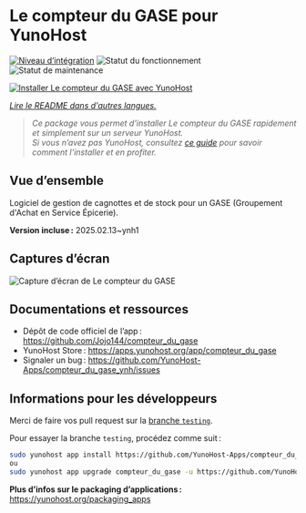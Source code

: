 <!--
Nota bene : ce README est automatiquement généré par <https://github.com/YunoHost/apps/tree/master/tools/readme_generator>
Il NE doit PAS être modifié à la main.
-->

# Le compteur du GASE pour YunoHost

[![Niveau d’intégration](https://apps.yunohost.org/badge/integration/compteur_du_gase)](https://ci-apps.yunohost.org/ci/apps/compteur_du_gase/)
![Statut du fonctionnement](https://apps.yunohost.org/badge/state/compteur_du_gase)
![Statut de maintenance](https://apps.yunohost.org/badge/maintained/compteur_du_gase)

[![Installer Le compteur du GASE avec YunoHost](https://install-app.yunohost.org/install-with-yunohost.svg)](https://install-app.yunohost.org/?app=compteur_du_gase)

*[Lire le README dans d'autres langues.](./ALL_README.md)*

> *Ce package vous permet d’installer Le compteur du GASE rapidement et simplement sur un serveur YunoHost.*  
> *Si vous n’avez pas YunoHost, consultez [ce guide](https://yunohost.org/install) pour savoir comment l’installer et en profiter.*

## Vue d’ensemble

Logiciel de gestion de cagnottes et de stock pour un GASE (Groupement d'Achat en Service Épicerie).

**Version incluse :** 2025.02.13~ynh1

## Captures d’écran

![Capture d’écran de Le compteur du GASE](./doc/screenshots/Screenshot_2021-12-26_Le-compteur-du-GASE.png)

## Documentations et ressources

- Dépôt de code officiel de l’app : <https://github.com/Jojo144/compteur_du_gase>
- YunoHost Store : <https://apps.yunohost.org/app/compteur_du_gase>
- Signaler un bug : <https://github.com/YunoHost-Apps/compteur_du_gase_ynh/issues>

## Informations pour les développeurs

Merci de faire vos pull request sur la [branche `testing`](https://github.com/YunoHost-Apps/compteur_du_gase_ynh/tree/testing).

Pour essayer la branche `testing`, procédez comme suit :

```bash
sudo yunohost app install https://github.com/YunoHost-Apps/compteur_du_gase_ynh/tree/testing --debug
ou
sudo yunohost app upgrade compteur_du_gase -u https://github.com/YunoHost-Apps/compteur_du_gase_ynh/tree/testing --debug
```

**Plus d’infos sur le packaging d’applications :** <https://yunohost.org/packaging_apps>
